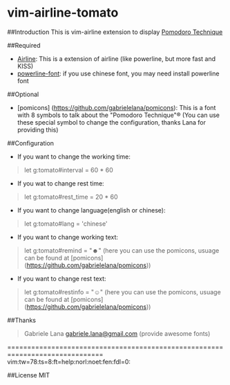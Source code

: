 vim-airline-tomato
==================
  
##Introduction
This is vim-airline extension to display [Pomodoro Technique](http://en.wikipedia.org/wiki/Pomodoro_Technique)
  
##Required
* [Airline](https://github.com/bling/vim-airline): This is a extension of airline (like powerline, but more fast and KISS)
* [powerline-font](https://github.com/Lokaltog/powerline-fonts): if you use chinese font, you may need install powerline font
  
##Optional
* [pomicons] (https://github.com/gabrielelana/pomicons): This is a font with 8 symbols to talk about the "Pomodoro Technique"® (You can use these special symbol to change the configuration, thanks Lana for providing this)
   
##Configuration
* If you want to change the working time:
> let g:tomato#interval = 60 * 60
  
* If you wat to change rest time:
> let g:tomato#rest_time = 20 * 60
  
* If you want to change language(english or chinese):
> let g:tomato#lang = 'chinese'
  
* If you want to change working text:
> let g:tomato#remind = "☻"  (here you can use the pomicons, usuage can be found at [pomicons] (https://github.com/gabrielelana/pomicons))
  
* If you want to change rest text:
> let g:tomato#restinfo = "☺" (here you can use the pomicons, usuage can be found at [pomicons] (https://github.com/gabrielelana/pomicons))


##Thanks
> Gabriele Lana <gabriele.lana@gmail.com> (provide awesome fonts)
  
==============================================================================
vim:tw=78:ts=8:ft=help:norl:noet:fen:fdl=0:

  
##License
MIT
